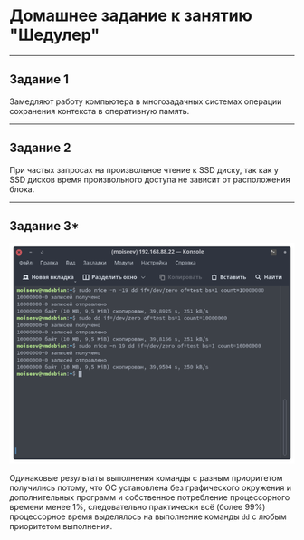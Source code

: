 # Домашнее задание к занятию "Шедулер"

---

## Задание 1

Замедляют работу компьютера в многозадачных системах операции сохранения
контекста в оперативную память.

---

## Задание 2

При частых запросах на произвольное чтение к SSD диску, так как у SSD дисков
время произвольного доступа не зависит от расположения блока.

---

## Задание 3\*

![alt_text](images/2-05/task_3.png "Результаты")

Одинаковые результаты выполнения команды с разным приоритетом получились потому,
что ОС установлена без графического окружения и дополнительных программ и
собственное потребление процессорного времени менее 1%, следовательно практически
всё (более 99%) процессорное время выделялось на выполнение команды `dd` с
любым приоритетом выполнения.
